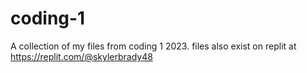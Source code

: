 # coding-1
A collection of my files from coding 1 2023.
files also exist on replit at https://replit.com/@skylerbrady48
